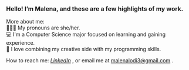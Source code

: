 ### Hello! I’m Malena, and these are a few highlights of my work.
More about me: <br />
  🙋🏻‍♀️ My pronouns are she/her. <br />
  💻 I'm a Computer Science major focused on learning and gaining experience. <br />
  💚 I love combining my creative side with my programming skills.
  
How to reach me:
_[LinkedIn](https://www.linkedin.com/in/malena-lodi-07a0aa251/)_
, or email me at malenalodi3@gmail.com .

